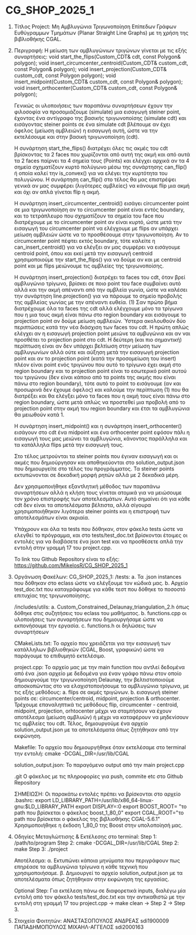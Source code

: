 # CG_SHOP_2025_1

1. Τίτλος Project:
Μη Αμβλυγώνια Τριγωνοποίηση Επίπεδων Γράφων Ευθύγραμμων Τμημάτων (Planar Straight Line Graphs) με τη χρήση της βιβλιοθήκης CGAL.

2. Περιγραφή:
    Η μείωση των αμβλυγώνιων τριγώνων γίνεται με τις εξής συναρτήσεις:
    void start_the_flips(Custom_CDT& cdt, const Polygon& polygon);
    void insert_circumcenter_centroid(Custom_CDT& custom_cdt, const Polygon& polygon);
    void insert_projection(Custom_CDT& custom_cdt, const Polygon polygon);
    void insert_midpoint(Custom_CDT& custom_cdt, const Polygon& polygon);
    void insert_orthocenter(Custom_CDT& custom_cdt, const Polygon& polygon);

    Γενικώς οι υλοποιήσεις των παραπάνω συναρτήσεων έχουν την φιλοσοφία να προσομιάζουμε (simulate) μια εισαγωγή steiner point,
    έχοντας ένα αντίγραφο της βασικής τριγωνοποίσης (simulate cdt) και εισάγοντας steiner points σε ένα simulate cdt βλέπουμε αν
    έχει όφελος (μείωση αμβλειών) η εισαγωγή αυτή, ώστε να την εκτελέσουμε και στην βασική τριγωνοποίηση (cdt).

    Η συνάρτηση start_the_flips() διατρέχει όλες τις ακμές του cdt βρίσκοντας τα 2 faces που χωρίζονται από αυτή της ακμή
    και από αυτά τα 2 faces παίρνει τα 4 σημεία τους (Points) και ελέγχει αρχικά αν τα 4 σημεία σχηματίζουν κυρτό πολύγωνο
    μέσω της συνάρτησης can_flip() ή οποία καλεί την is_convex() για να ελέγει την κυρτότητα του πολυγώνου.
    Η συνάρτηση can_flip() στο τέλος θα μας επιστρέψει γενικά αν μας συμφέρει (λιγότερες αμβλείες) να κάνουμε flip μια ακμή
    και όχι αν απλά γίνεται flip η ακμή.

    Η συνάρτηση insert_circumcenter_centroid() εισάγει circumcenter point σε μια τριγωνοποίηση αν το circumcenter point είναι
    εντός boundary, και το τετράπλευρο που σχηματίζουν τα σημεία του face που διατρέχουμε με το circumcenter point αν είναι κυρτό,
    ώστε μετά την εισαγωγή του circumcenter point να ελέγχουμε με flips αν υπάρχει μείωση αμβλειών ώστε να το προσθέσουμε στην τριγωνοποίηση.
    Αν το circumcenter point πέφτει εκτός boundary, τότε καλείτε η can_insert_centroid() για να ελέγξει αν μας συμφέρει να εισάγουμε
    centroid point, όπου και εκεί μετά την εισαγωγή centroid χρησιμοποιούμε την start_the_flips() για να δούμε αν και με centroid point και με flips μειώνουμε τις αμβλείες της τριγωνοποίσης.

    Η συνάρτηση insert_projection() διατρέχει τα faces του cdt, όταν βρεί αμβλυγώνιο τρίγωνο, βρίσκει σε ποιο point του face συμβαίνει αυτό
    αλλά και την ακμή απέναντι από την αμβλεία γωνία, ώστε να καλέσει την συνάρτηση line.projection() για να πάρουμε το σημείο προβολής της 
    αμβλείας γωνίας με την απέναντι ευθεία.
    (1) Σαν πρώτο βήμα διατρέχουμε όλα τα faces της cdt αλλά ελέγχουμε μόνο τα τρίγωνα που η μια τους ακμή είναι πάνω στο region boundary και εισάγουμε το projection point αν δούμε μείωση αμβλειών.
    Ύστερα ακολουθούν δύο περιπτώσεις κατά την νέα διάσχιση των faces του cdt.
    Η πρώτη απλώς ελέγχει αν η εισαγωγή projection point μειώνε τα αμβυγώνια και αν ναι προσθέτει το projection point στο cdt.
    Η δεύτερη (και πιο σημαντική) περίπτωση είναι αν δεν υπάρχει βελτίωση στην μείωση των αμβλυγωνίων αλλά ούτε και αύξηση μετά την εισαγωγή projection point και αν το projection point (κατά την προσομείωση του insert) πλέον είναι point ενός τριγώνου που αυτό το τρίγωνο έχει ακμή στο region boundary και το projection point είναι το εσωτερικό point αυτού του τριγώνου (δεν είναι κάποιο από τα points της ακμής που είναι πάνω στο region boundary), τότε αυτό το point το εισάγουμε (αν και προσωρινά δεν έχουμε όφελος) και καλούμε την περίπτωση (1) που θα διατρέξει και θα ελέγξει μόνο τα faces που η ακμή τους είναι πάνω στο region boundary, ώστε μετά απλώς να προστεθεί μια προβολή από το projection point στην ακμή του region boundary και έτσι τα αμβλυγώνια θα μειωθούν κατά 1.

    Η συνάρτηση insert_midpoint() και η συνάρτηση insert_orthocenter() εισάγουν στο cdt ένα midpoint και ένα orthocenter point εφόσον
    πάλι η εισαγωγή τους μας μειώνει τα αμβλυγώνια, κάνοντας παράλληλα και τα κατάλληλα flips μετά την εισαγωγή τους.

    Στο τέλος μετρούνται τα steiner points που έγιναν εισαγωγή και οι ακμές που δημιούργησαν και αποθηκεύονται στο solution_output.json
    που δημιουργείτε στο τέλος του προγράμματος.
    Τα steiner points εκτυπώνονται σε δεκαδική μορφή ρητών αλλά με 2 δεκαδικά μέρη.

    Δεν χρησιμοποιήθηκε εξαντλητική μέθοδος των παραπάνω συναρτήσεων αλλά η κλήση τους γίνεται ατομικά για να μειώσουμε τον χρόνο επιστροφής
    των αποτελεσμάτων. Αυτό σημαίνει ότι για κάθε cdt δεν είναι τα αποτελέσματα βέλτιστα, αλλά σίγουρα χρησιμοποιήθηκαν λιγότερα steiner points
    και η επιστροφή των αποτελεσμάτων είναι ακριαία.

    Υπάχρουν και όλα τα tests που δόθηκαν, στον φάκελο tests ώστε να ελεγθεί το πρόγραμμα, και στο tests/test_doc.txt βρίσκονται έτοιμες 
    οι εντολές για να διαβάσετε ένα json test και να προσθέσετε απλά την εντολή στην γραμμή 17 του project.cpp.

    Το link του Github Repository είναι το εξής:
    https://github.com/MikelosR/CG_SHOP_2025_1

3. Οργάνωση Φακέλων:
CG_SHOP_2025_1:
    /tests: 
        a. Τα .json instances που δόθηκαν στο eclass ώστε να ελέγξουμε τον κώδικά μας.
        b. Aρχείο test_doc.txt που καταγράφουμε για κάθε τεστ που δόθηκε το ποσοστό επιτυχίας της τριγωνοποίησης.

    /includes/utils: 
        a. Custom_Constrained_Delaunay_triangulation_2.h όπως δόθηκε στις συζητήσεις του eclass του μαθήματος.
        b. functions.cpp οι υλοποιήσεις των συναρτήσεων που δημιουργήσαμε ώστε να εκπονήσουμε την εργασία.
        c. functions.h οι δηλώσεις των συναρτήσεων
    
    CMakeLists.txt: 
        Το αρχείο που χρειάζεται για την εισαγωγή των κατάλληλων βιβλιοθηκών (CGAL, Boost, γραφικών) ώστε να παράγουμε το επιθυμητό εκτελέσιμο.
    
    project.cpp:
        Το αρχείο μας με την main function που αντλεί δεδομένα από ένα .json αρχείο με δεδομένα για έναν γράφο πάνω στον οποίο δημιουργούμε την  τριγωνοποίηση Delaunay, την βελτιστοποιούμε αποσκοπώντας στο να ελαχιστοποιήσουμε τα αμβλυγώνια τρίγωνα, με τις εξής μεθόδους:
            a. flips σε ακμές τριγώνων.
            b. εισαγωγή steiner points σε: circumcenter/centroid, midpoint, projection & orthocenter.
        Τρέχουμε επαναληπτικά τις μεθόδους flip, circumcenter - centroid, midpoint, projection, orhtocenter μέχρι να σταμτήσουν να έχουν 
        αποτέλεσμα (μείωση αμβλυών) ή μέχρι να καταφέρουν να μηδενίσουν τις αμβλείες του cdt.
        Τέλος, δημιουργούμε ένα αρχείο solution_output.json με τα αποτελέσματα όπως ζητήθηκαν από την εκφώνηση. 

    Makefile:
    Το αρχείο που δημιουργήθηκε όταν εκτελέσαμε στο terminal την εντολή: 
    cmake -DCGAL_DIR=/usr/lib/CGAL
    
    solution_output.json: 
        Το παραγόμενο output από την main project.cpp

    .git
        Ο φάκελος με τις πληροφορίες για push, commite etc στο Github Repository

    ΣΗΜΕΙΩΣΗ: Οι παρακάτω εντολές πρέπει να βρίσκονται στο αρχείο .bashrc:
        export LD_LIBRARY_PATH=/usr/lib/x86_64-linux-gnu:$LD_LIBRARY_PATH
        export DISPLAY=:0
        export BOOST_ROOT= "το path που βρίσκεται ο φάκελος boost_1_80_0"
        export CGAL_ROOT="το path που βρίσκεται ο φάκελος της βιβλιοθήκης CGAL-5.6.1"
    Χρησιμοποιήθηκε η έκδοση 1_80_0 της Boost στην υπολοποίησή μας.

4. Οδηγίες Μεταγλώττισης & Εκτέλεσης στο terminal:
    Step 1: /path/to/program
    Step 2: cmake -DCGAL_DIR=/usr/lib/CGAL
    Step 2: make
    Step 3: ./project 

    Αποτέλεσμα: 
        α. Εκτυπώνει κάποια μηνύματα που περιγράφουν πως επηρέασε τα αμβλυγώνια τρίγωνα η κάθε τεχνική που χρησιμοποιήσαμε.
        β. Δημιουργεί το αρχείο solution_output.json με τα αποτελέσματα όπως ζητήθηκαν στην εκφώνηση της εργασίας.

    Optional Step: 
        Για εκτέλεση πάνω σε διαφορετικά inputs, διαλέγω μία εντολή από τον φάκελο tests/test_doc.txt 
        και την αντικαθιστώ με την εντολή στη γραμμή 17 του project.cpp -> make clean -> Step 2 -> Step 3.

5. Στοιχεία Φοιτητών:
ΑΝΑΣΤΑΣΟΠΟΥΛΟΣ ΑΝΔΡΕΑΣ sdi1900009
ΠΑΠΑΔΗΜΟΠΟΥΛΟΣ ΜΙΧΑΗΛ-ΑΓΓΕΛΟΣ sdi2000163